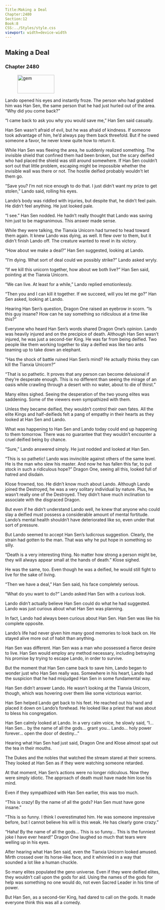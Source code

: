 ```yaml
---
Title:Making a Deal 
Chapter:2480 
Section:12 
Book:8 
CSS:../Styles/style.css 
viewport: width=device-width
---
```

  
## Making a Deal
### Chapter 2480
  
<figure>
	<img src="../Images/gem.gif" alt="gem" id="gem" width="120" height="60" />
</figure>
  

  
Lando opened his eyes and instantly froze. The person who had grabbed him was Han Sen, the same person that he had just hurled out of the area. “Why did you come back?”

“I came back to ask you why you would save me,” Han Sen said casually.

Han Sen wasn’t afraid of evil, but he was afraid of kindness. If someone took advantage of him, he’d always pay them back threefold. But if he owed someone a favor, he never knew quite how to return it.

While Han Sen was fleeing the area, he suddenly realized something. The invisible shield that confined them had been broken, but the scary deified who had placed the shield was still around somewhere. If Han Sen couldn’t sort out that little problem, escaping might be impossible whether the invisible wall was there or not. The hostile deified probably wouldn’t let them go.

“Save you? I’m not nice enough to do that. I just didn’t want my prize to get stolen,” Lando said, rolling his eyes.

Lando’s body was riddled with injuries, but despite that, he didn’t feel pain. He didn’t feel anything. He just looked pale.

“I see.” Han Sen nodded. He hadn’t really thought that Lando was saving him just to be magnanimous. This answer made sense.

While they were talking, the Tianxia Unicorn had turned to head toward them again. It knew Lando was dying, as well. It flew over to them, but it didn’t finish Lando off. The creature wanted to revel in its victory.

“How about we make a deal?” Han Sen suggested, looking at Lando.

“I’m dying. What sort of deal could we possibly strike?” Lando asked wryly.

“If we kill this unicorn together, how about we both live?” Han Sen said, pointing at the Tianxia Unicorn.

“We can live. At least for a while,” Lando replied emotionlessly.

“Then you and I can kill it together. If we succeed, will you let me go?” Han Sen asked, looking at Lando.

Hearing Han Sen’s question, Dragon One raised an eyebrow in scorn. “Is this guy insane? How can he say something so ridiculous at a time like this?”

Everyone who heard Han Sen’s words shared Dragon One’s opinion. Lando was heavily injured and on the precipice of death. Although Han Sen wasn’t injured, he was just a second-tier King. He was far from being deified. Two people like them working together to slay a deified was like two ants teaming up to take down an elephant.

“Has the shock of battle ruined Han Sen’s mind? He actually thinks they can kill the Tianxia Unicorn?”

“That is so pathetic. It proves that any person can become delusional if they’re desperate enough. This is no different than seeing the mirage of an oasis while crawling through a desert with no water, about to die of thirst.”

Many elites sighed. Seeing the desperation of the two young elites was saddening. Some of the viewers even sympathized with them.

Unless they became deified, they wouldn’t control their own fates. All the elite Kings and half-deifieds felt a pang of empathy in their hearts as they looked at Han Sen and Lando.

What was happening to Han Sen and Lando today could end up happening to them tomorrow. There was no guarantee that they wouldn’t encounter a cruel deified being by chance.

“Sure,” Lando answered simply. He just nodded and looked at Han Sen.

“This is so pathetic! Lando was invincible against others of the same level. He is the man who slew his master. And now he has fallen this far, to put stock in such a ridiculous hope?” Dragon One, seeing all this, looked full of hatred and disdain.

Klose frowned, too. He didn’t know much about Lando. Although Lando joined the Destroyed, he was a very solitary individual by nature. Plus, he wasn’t really one of the Destroyed. They didn’t have much inclination to associate with the disgraced Dragon.

But even if he didn’t understand Lando well, he knew that anyone who could slay a deified must possess a considerable amount of mental fortitude. Lando’s mental health shouldn’t have deteriorated like so, even under that sort of pressure.

But Lando seemed to accept Han Sen’s ludicrous suggestion. Clearly, the strain had gotten to the man. That was why he put hope in something so silly.

“Death is a very interesting thing. No matter how strong a person might be, they will always appear small at the hands of death.” Klose sighed.

He was the same, too. Even though he was a deified, he would still fight to live for the sake of living.

“Then we have a deal,” Han Sen said, his face completely serious.

“What do you want to do?” Lando asked Han Sen with a curious look.

Lando didn’t actually believe Han Sen could do what he had suggested. Lando was just curious about what Han Sen was planning.

In fact, Lando had always been curious about Han Sen. Han Sen was like his complete opposite.

Lando’s life had never given him many good memories to look back on. He stayed alive more out of habit than anything.

Han Sen was different. Han Sen was a man who possessed a fierce desire to live. Han Sen would employ any method necessary, including betraying his promise by trying to escape Lando, in order to survive.

But the moment that Han Sen came back to save him, Lando began to wonder just who Han Sen really was. Somewhere in his heart, Lando had the suspicion that he had misjudged Han Sen in some fundamental way.

Han Sen didn’t answer Lando. He wasn’t looking at the Tianxia Unicorn, though, which was hovering over them like some victorious warrior.

Han Sen helped Lando get back to his feet. He reached out his hand and placed it down on Lando’s forehead. He looked like a priest that was about to bless his congregation.

Han Sen calmly looked at Lando. In a very calm voice, he slowly said, “I… Han Sen… by the name of all the gods… grant you… Lando… holy power forever… open the door of destiny…”

Hearing what Han Sen had just said, Dragon One and Klose almost spat out the tea in their mouths.

The Dukes and the nobles that watched the stream stared at their screens. They looked at Han Sen as if they were watching someone retarded.

At that moment, Han Sen’s actions were no longer ridiculous. Now they were simply idiotic. The approach of death must have made him lose his mind.

Even if they sympathized with Han Sen earlier, this was too much.

“This is crazy! By the name of all the gods? Han Sen must have gone insane.”

“This is so funny. I think I overestimated him. He was someone impressive before, but I cannot believe his will is this weak. He has clearly gone crazy.”

“Haha! By the name of all the gods… This is so funny… This is the funniest joke I have ever heard!” Dragon One laughed so much that tears were welling up in his eyes.

After hearing what Han Sen said, even the Tianxia Unicorn looked amused. Mirth crossed over its horse-like face, and it whinnied in a way that sounded a lot like a human chuckle.

So many elites populated the geno universe. Even if they were deified elites, they wouldn’t call upon the gods for aid. Using the names of the gods for help was something no one would do, not even Sacred Leader in his time of power.

But Han Sen, as a second-tier King, had dared to call on the gods. It made everyone think this was all a comedy.